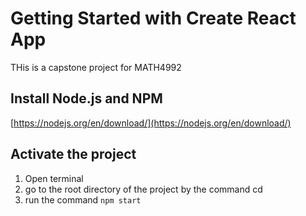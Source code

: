 # Getting Started with Create React App

THis is a capstone project for MATH4992

## Install Node.js and NPM
[https://nodejs.org/en/download/](https://nodejs.org/en/download/)


## Activate the project
1. Open terminal
2. go to the root directory of the project by the command cd
3. run the command `npm start`
